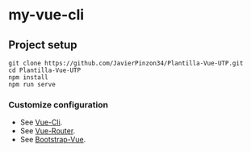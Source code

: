 # my-vue-cli

## Project setup
```
git clone https://github.com/JavierPinzon34/Plantilla-Vue-UTP.git
cd Plantilla-Vue-UTP
npm install
npm run serve
```

### Customize configuration
- See [Vue-Cli](https://cli.vuejs.org/config/).
- See [Vue-Router](https://router.vuejs.org/).
- See [Bootstrap-Vue](https://bootstrap-vue.org/).
